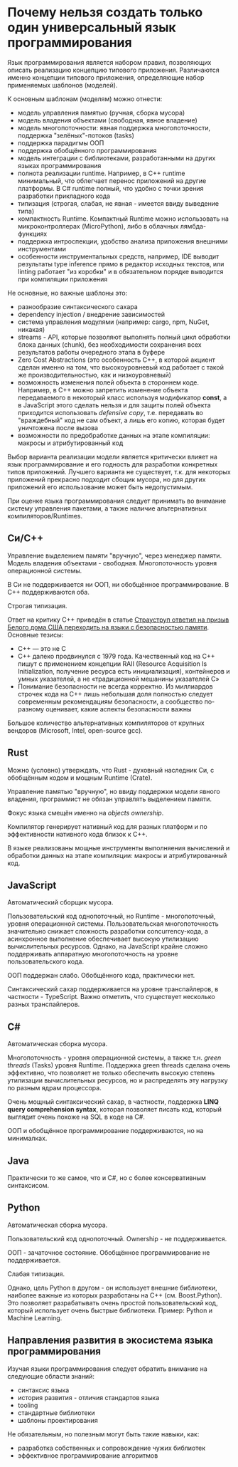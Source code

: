 # Почему нельзя создать только один универсальный язык программирования

Язык программирования является набором правил, позволяющих описать реализацию концепцию типового приложения. Различаются именно концепции типового приложения, определяющие набор применяемых шаблонов (моделей).

К основным шаблонам (моделям) можно отнести:

- модель управления памятью (ручная, сборка мусора)
- модель владения объектами (свободная, явное владение)
- модель многопоточности: явная поддержка многопоточности, поддержка "зелёных"-потоков (tasks)
- поддержка парадигмы ООП
- поддержка обобщённого программирования
- модель интеграции с библиотеками, разработанными на других языках программирования
- полнота реализации runtime. Например, в C++ runtime минимальный, что облегчает перенос приложений на другие платформы. В C\# runtime полный, что удобно с точки зрения разработки прикладного кода
- типизация (строгая, слабая, не явная - имеется ввиду выведение типа)
- компактность Runtime. Компактный Runtime можно использовать на микроконтроллерах (MicroPython), либо в облачных лямбда-функциях
- поддержка интроспекции, удобство анализа приложения внешними инструментами
- особенности инструментальных средств, например, IDE выводит результаты type inference прямо в редактор исходных текстов, или linting работает "из коробки" и в обязательном порядке выводится при компиляции приложения

Не основные, но важные шаблоны это:

- разнообразие синтаксического сахара
- dependency injection / внедрение зависимостей
- система управления модулями (например: cargo, npm, NuGet, никакая)
- streams - API, которые позволяют выполнять полный цикл обработки блока данных (chunk), без необходимости сохранения всех результатов работы очередного этапа в буфере
- Zero Cost Abstractions (это особенность C++, в которой акциент сделан именно на том, что высокоуровневый код работает с такой же производительностью, как и низкоуровневый)
- возможность изменения полей объекта в стороннем коде. Например, в C++ можно запретить изменение объекта передаваемого в некоторый класс используя модификатор **const**, а в JavaScript этого сделать нельзя и для защиты полей объекта приходится использовать _defensive copy_, т.е. передавать во "враждебный" код не сам объект, а лишь его копию, которая будет уничтожена после вызова
- возможности по предобработке данных на этапе компиляции: макросы и атрибутированный код

Выбор варианта реализации модели является критически влияет на язык программирование и его годность для разработки конкретных типов приложений. Лучшего варианта не существует, т.к. для некоторых приложений прекрасно подходит сбощик мусора, но для других приложений его использование может быть недопустимым.

При оценке языка программирования следует принимать во внимание систему управления пакетами, а также наличие альтернативных компиляторов/Runtimes.

## Си/C++

Управление выделением памяти "вручную", через менеджер памяти. Модель владения объектами - свободная. Многопоточность уровня операционной системы.

В Си не поддерживается ни ООП, ни обобщённое программирование. В C++ поддерживаются оба.

Строгая типизация.

Ответ на критику C++ приведён в статье [Страуструп ответил на призыв Белого дома США переходить на языки с безопасностью памяти](https://habr.com/ru/news/801525/). Основные тезисы:

- C++ — это не C
- C++ далеко продвинулся с 1979 года. Качественный код на С++ пишут с применением концепции RAII (Resource Acquisition Is Initialization, получение ресурса есть инициализация), контейнеров и умных указателей, а не «традиционной мешанины указателей C»
- Понимание безопасности не всегда корректно. Из миллиардов строчек кода на C++ лишь небольшая доля полностью следует современным рекомендациям безопасности, а сообщество по-разному оценивает, какие аспекты безопасности важны

Большое количество альтернативных компиляторов от крупных вендоров (Microsoft, Intel, open-source gcc).

## Rust

Можно (условно) утверждать, что Rust - духовный наследник Си, с обобщённым кодом и мощным Runtime (Crate).

Управление памятью "вручную", но ввиду поддержки модели явного владения, программист не обязан управлять выделением памяти.

Фокус языка смещён именно на *objects ownership*.

Компилятор генерирует нативный код для разных платформ и по эффективности нативного кода близок к C++.

В языке реализованы мощные инструменты выполняения вычислений и обработки данных на этапе компиляции: макросы и атрибутированный код.

## JavaScript

Автоматический сборщик мусора.

Пользовательский код однопоточный, но Runtime - многопоточный, уровня операционной системы. Пользовательская многопоточность значительно снижает сложность разработки concurrency-кода, а асинхронное выполнение обеспечивает высокую утилизацию вычислительных ресурсов. Однако, на JavaScript крайне сложно поддерживать аппаратную многопоточность на уровне пользовательского кода.

ООП поддержан слабо. Обобщённого кода, практически нет.

Синтаксический сахар поддерживается на уровне транспайлеров, в частности - TypeScript. Важно отметить, что существует несколько разных транспайлеров.

## C\#

Автоматическая сборка мусора.

Многопоточность - уровня операционной системы, а также т.н. *green threads* (Tasks) уровня Runtime. Поддержка green threads сделана очень эффективно, что позволяет не только обеспечить высокую степень утилизации вычислительных ресурсов, но и распределять эту нагрузку по разным ядрам процессора.

Очень мощный синтаксический сахар, в частности, поддержка **LINQ query comprehension syntax**, которая позволяет писать код, который выглядит очень похоже на SQL в коде на C\#.

ООП и обобщённое программирование поддерживаются, но на минималках.

## Java

Практически то же самое, что и C\#, но с более консервативным синтаксисом.

## Python

Автоматическая сборка мусора.

Пользовательский код однопоточный. Ownership - не поддерживается.

ООП - зачаточное состояние. Обобщённое программирование не поддерживается.

Слабая типизация.

Однако, цель Python в другом - он использует внешние библиотеки, наиболее важные из которых разработаны на C++ (см. Boost.Python). Это позволяет разрабатывать очень простой пользовательский код, который использует очень быстрые библиотеки. Пример: Python и Machine Learning.

## Направления развития в экосистема языка программирования

Изучая языки программирования следует обратить внимание на следующие области знаний:

- синтаксис языка
- история развития - отличия стандартов языка
- tooling
- стандартные библиотеки
- шаблоны проектирования

Не обязательным, но полезным могут быть такие навыки, как:

- разработка собственных и сопровождение чужих библиотек
- эффективное программирование алгоритмов

